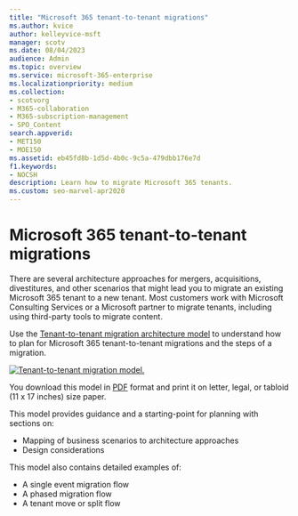 ```yaml
---
title: "Microsoft 365 tenant-to-tenant migrations"
ms.author: kvice
author: kelleyvice-msft
manager: scotv
ms.date: 08/04/2023
audience: Admin
ms.topic: overview
ms.service: microsoft-365-enterprise
ms.localizationpriority: medium
ms.collection:
- scotvorg
- M365-collaboration
- M365-subscription-management
- SPO_Content
search.appverid:
- MET150
- MOE150
ms.assetid: eb45fd8b-1d5d-4b0c-9c5a-479dbb176e7d
f1.keywords:
- NOCSH
description: Learn how to migrate Microsoft 365 tenants.
ms.custom: seo-marvel-apr2020
---
```


# Microsoft 365 tenant-to-tenant migrations

There are several architecture approaches for mergers, acquisitions, divestitures, and other scenarios that might lead you to migrate an existing Microsoft 365 tenant to a new tenant. Most customers work with Microsoft Consulting Services or a Microsoft partner to migrate tenants, including using third-party tools to migrate content. 

Use the [Tenant-to-tenant migration architecture model](https://download.microsoft.com/download/b/a/1/ba19dfe7-96e2-4983-8783-4dcff9cebe7b/microsoft-365-tenant-to-tenant-migration.pdf) to understand how to plan for Microsoft 365 tenant-to-tenant migrations and the steps of a migration.

[![Tenant-to-tenant migration model.](../media/solutions-architecture-center/msft-tenant-to-tenant-migration-thumb.png)](https://download.microsoft.com/download/b/a/1/ba19dfe7-96e2-4983-8783-4dcff9cebe7b/microsoft-365-tenant-to-tenant-migration.pdf) 

You download this model in [PDF](https://download.microsoft.com/download/b/a/1/ba19dfe7-96e2-4983-8783-4dcff9cebe7b/microsoft-365-tenant-to-tenant-migration.pdf) format and print it on letter, legal, or tabloid (11 x 17 inches) size paper.

This model provides guidance and a starting-point for planning with sections on:

- Mapping of business scenarios to architecture approaches
- Design considerations

This model also contains detailed examples of:

- A single event migration flow
- A phased migration flow
- A tenant move or split flow
